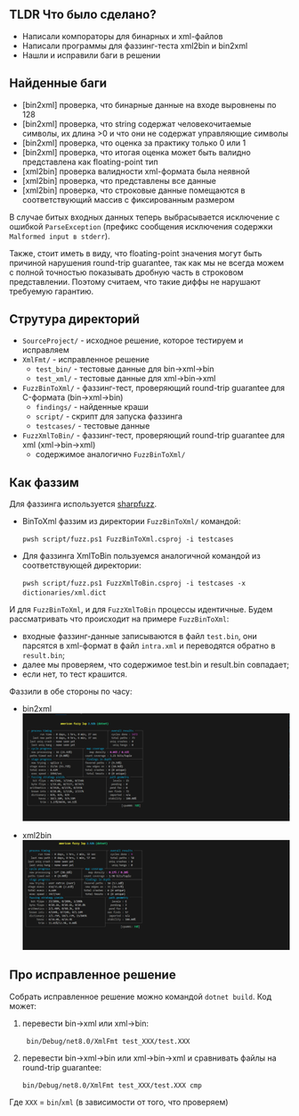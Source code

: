 ## TLDR Что было сделано?
- Написали компораторы для бинарных и xml-файлов
- Написали программы для фаззинг-теста xml2bin и bin2xml
- Нашли и исправили баги в решении


## Найденные баги
- \[bin2xml\] проверка, что бинарные данные на входе выровнены по 128
- \[bin2xml\] проверка, что string содержат человекочитаемые символы, их длина >0 и что они не содержат управляющие символы
- \[bin2xml\] проверка, что оценка за практику только 0 или 1
- \[bin2xml\] проверка, что итогая оценка может быть валидно представлена как floating-point тип
- \[xml2bin\] проверка валидности xml-формата была неявной
- \[xml2bin\] проверка, что представлены все данные
- \[xml2bin\] проверка, что строковые данные помещаются в соответствующий массив с фиксированным размером

В случае битых входных данных теперь выбрасывается исключение с ошибкой `ParseException` (префикс сообщения исключения содержки `Malformed input в stderr`).

Также, стоит иметь в виду, что floating-point значения могут быть причиной нарушения round-trip guarantee, так как мы не всегда можем с полной точностью показывать дробную часть в строковом представлении. 
Поэтому считаем, что такие диффы не нарушают требуемую гарантию.

## Струтура директорий
- `SourceProject/` - исходное решение, которое тестируем и исправляем
- `XmlFmt/` - исправленное решение
    - `test_bin/` - тестовые данные для bin->xml->bin
    - `test_xml/` - тестовые данные для xml->bin->xml
- `FuzzBinToXml/` - фаззинг-тест, проверяющий round-trip guarantee для C-формата (bin->xml->bin)
    - `findings/` - найденные краши
    - `script/` - скрипт для запуска фаззинга
    - `testcases/` - тестовые данные
- `FuzzXmlToBin/` - фаззинг-тест, проверяющий round-trip guarantee для xml (xml->bin->xml)
    - содержимое аналогично `FuzzBinToXml/`

## Как фаззим
Для фаззинга используется [sharpfuzz](https://github.com/Metalnem/sharpfuzz). 
- BinToXml фаззим из директории `FuzzBinToXml/` командой:

    ```pwsh script/fuzz.ps1 FuzzBinToXml.csproj -i testcases```
- Для фаззинга XmlToBin пользуемся аналогичной командой из соответствующей директории:

    ```pwsh script/fuzz.ps1 FuzzXmlToBin.csproj -i testcases -x dictionaries/xml.dict```

И для `FuzzBinToXml`, и для `FuzzXmlToBin` процессы идентичные.
Будем рассматривать что происходит на примере `FuzzBinToXml`: 
- входные фаззинг-данные записываются в файл `test.bin`, они парсятся в xml-формат в файл `intra.xml` и переводятся обратно в `result.bin`; 
- далее мы проверяем, что содержимое test.bin и result.bin совпадает; 
- если нет, то тест крашится.

Фаззили в обе стороны по часу:

- bin2xml
![bin2xml](data/bin2xml.png?raw=true "Title")

- xml2bin
![xml2bin](data/xml2bin.png?raw=true "Title")

## Про исправленное решение
Собрать исправленное решение можно командой `dotnet build`.
Код может:
1. перевести bin->xml или xml->bin:

    ``` bin/Debug/net8.0/XmlFmt test_XXX/test.XXX```

2. перевести bin->xml->bin или xml->bin->xml и сравнивать файлы на round-trip guarantee:

    ``` bin/Debug/net8.0/XmlFmt test_XXX/test.XXX cmp ```

Где `XXX` = `bin`/`xml` (в зависимости от того, что проверяем)